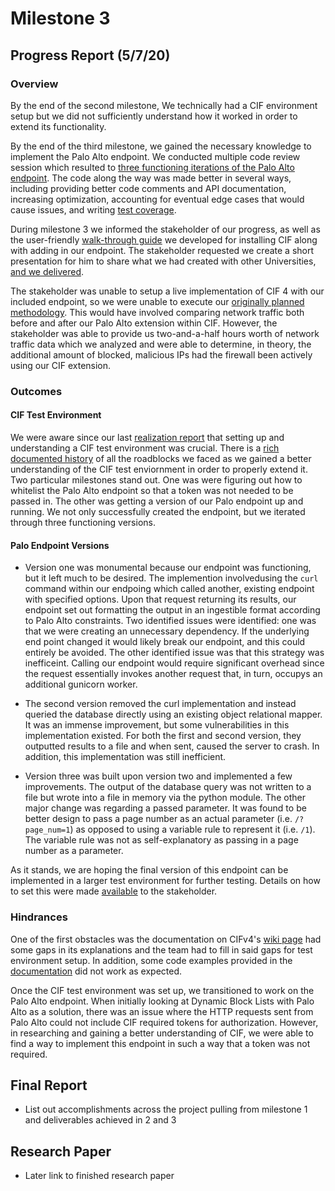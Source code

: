 # Milestone 3

## Progress Report (5/7/20)

### Overview

By the end of the second milestone, We technically had a CIF environment setup but we did not sufficiently understand how it worked in order to extend its functionality.  

By the end of the third milestone, we gained the necessary knowledge to implement the Palo Alto endpoint.  We conducted multiple code review session which resulted to [three functioning iterations of the Palo Alto endpoint](https://github.com/neil-unomaha/CIF_CYBR_8950/tree/master/palo_endpoint_versions). The code along the way was made better in several ways, including providing better code comments and API documentation, increasing optimization, accounting for eventual edge cases that would cause issues, and writing [test coverage](https://github.com/neil-unomaha/CIF_CYBR_8950/tree/master/test-file). 

During milestone 3 we informed the stakeholder of our progress, as well as the user-friendly [walk-through guide](https://github.com/neil-unomaha/CIF_CYBR_8950/blob/master/cif-install-walkthrough.md) we developed for installing CIF along with adding in our endpoint. The stakeholder requested we create a short presentation for him to share what we had created with other Universities, [and we delivered](https://app.vidgrid.com/view/8JmGblYqwkXE/?sr=0sOkk6).

The stakeholder was unable to setup a live implementation of CIF 4 with our included endpoint, so we were unable to execute our [originally planned methodology](https://github.com/neil-unomaha/CIF_CYBR_8950/blob/master/Milestone_1.md#project-methodology). This would have involved comparing network traffic both before and after our Palo Alto extension within CIF.  However, the stakeholder was able to provide us two-and-a-half hours worth of network traffic data which we analyzed and were able to determine, in theory, the additional amount of blocked, malicious IPs had the firewall been actively using our CIF extension.  


### Outcomes

#### CIF Test Environment

We were aware since our last [realization report](https://github.com/neil-unomaha/CIF_CYBR_8950/blob/master/Milestone_2.md#project-realizationn) that setting up and understanding a CIF test environment was crucial. There is a [rich documented history](https://github.com/neil-unomaha/CIF_CYBR_8950/issues/20) of all the roadblocks we faced as we gained a better understanding of the CIF test enviornment in order to properly extend it. Two particular milestones stand out.  One was were figuring out how to whitelist the Palo Alto endpoint so that a token was not needed to be passed in.  The other was getting a version of our Palo endpoint up and running. We not only successfully created the endpoint, but we iterated through three functioning versions.

#### Palo Endpoint Versions

* Version one was monumental because our endpoint was functioning, but it left much to be desired. The implemention involvedusing the `curl` command within our endpoing which called another, existing endpoint with specified options.  Upon that request returning its results, our endpoint set out formatting the output in an ingestible format according to Palo Alto constraints.  Two identified issues were identified: one was that we were creating an unnecessary dependency.  If the underlying end point changed it would likely break our endpoint, and this could entirely be avoided. The other identified issue was that this strategy was inefficeint. Calling our endpoint would require significant overhead since the request essentially invokes another request that, in turn, occupys an additional gunicorn worker.

* The second version removed the curl implementation and instead queried the database directly using an existing object relational mapper. It was an immense improvement, but some vulnerabilities in this implementation existed. For both the first and second version, they outputted results to a file and when sent, caused the server to crash. In addition, this implementation was still inefficient.

* Version three was built upon version two and implemented a few improvements. The output of the database query was not written to a file but wrote into a file in memory via the python module. The other major change was regarding a passed parameter. It was found to be better design to pass a page number as an actual parameter (i.e. `/?page_num=1`) as opposed to using a variable rule to represent it (i.e. `/1`). The variable rule was not as self-explanatory as passing in a page number as a parameter.

As it stands, we are hoping the final version of this endpoint can be implemented in a larger test environment for further testing. Details on how to set this were made [available](https://github.com/neil-unomaha/CIF_CYBR_8950/blob/master/cif-install-walkthrough.md) to the stakeholder.

### Hindrances

One of the first obstacles was the documentation on CIFv4's [wiki page](https://github.com/csirtgadgets/cifsdk-v4-py/wiki) had some gaps in its explanations and the team had to fill in said gaps for test environment setup. In addition, some code examples provided in the [documentation](https://github.com/csirtgadgets/verbose-robot/wiki/Introducing-the-CIF-client) did not work as expected.

Once the CIF test environment was set up, we transitioned to work on the Palo Alto endpoint. When initially looking at Dynamic Block Lists with Palo Alto as a solution, there was an issue where the HTTP requests sent from Palo Alto could not include CIF required tokens for authorization. However, in researching and gaining a better understanding of CIF, we were able to find a way to implement this endpoint in such a way that a token was not required.

## Final Report

* List out accomplishments across the project pulling from milestone 1 and deliverables achieved in 2 and 3

## Research Paper

* Later link to finished research paper

